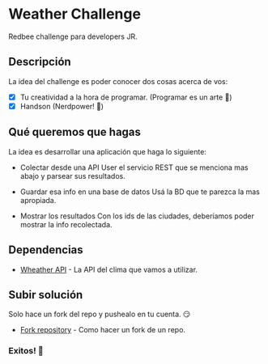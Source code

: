# Weather Challenge
Redbee challenge para developers JR.

## Descripción
La idea del challenge es poder conocer dos cosas acerca de vos:

- [x] Tu creatividad a la hora de programar. (Programar es un arte :beers:)
- [x] Handson (Nerdpower! :muscle:)

## Qué queremos que hagas
La idea es desarrollar una aplicación que haga lo siguiente:

* Colectar desde una API
User el servicio REST que se menciona mas abajo y parsear sus resultados.

* Guardar esa info en una base de datos
Usá la BD que te parezca la mas apropiada.

* Mostrar los resultados
Con los ids de las ciudades, deberíamos poder mostrar la info recolectada.

## Dependencias

* [Wheather API](https://developer.yahoo.com/weather) - La API del clima que vamos a utilizar.

## Subir solución

Solo hace un fork del repo y pushealo en tu cuenta. :smirk:

* [Fork repository](https://help.github.com/articles/fork-a-repo/) - Como hacer un fork de un repo.

### Exitos! :wave:
